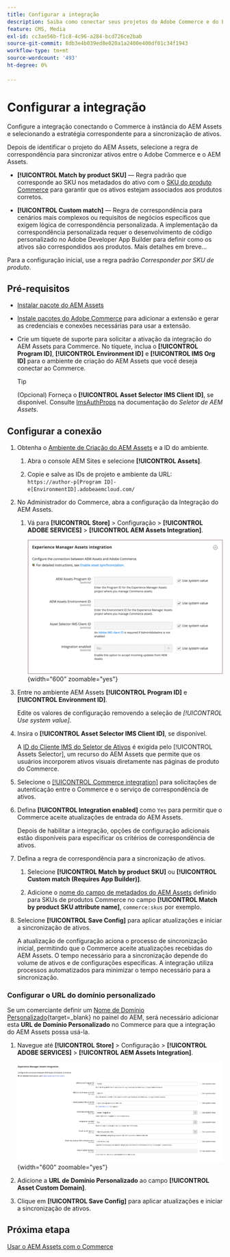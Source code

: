 ```yaml
---
title: Configurar a integração
description: Saiba como conectar seus projetos do Adobe Commerce e do Experience Manager Assets para habilitar a sincronização de ativos entre esses dois sistemas.
feature: CMS, Media
exl-id: cc3ae56b-f1c8-4c96-a284-bcd726ce2bab
source-git-commit: 8db3e4b039ed8e020a1a2400e400df01c34f1943
workflow-type: tm+mt
source-wordcount: '493'
ht-degree: 0%

---
```


# Configurar a integração

Configure a integração conectando o Commerce à instância do AEM Assets e selecionando a estratégia correspondente para a sincronização de ativos.

Depois de identificar o projeto do AEM Assets, selecione a regra de correspondência para sincronizar ativos entre o Adobe Commerce e o AEM Assets.

- **[!UICONTROL Match by product SKU]** — Regra padrão que corresponde ao SKU nos metadados do ativo com o [SKU do produto Commerce](https://experienceleague.adobe.com/en/docs/commerce-operations/implementation-playbook/glossary#sku) para garantir que os ativos estejam associados aos produtos corretos.

- **[!UICONTROL Custom match]** — Regra de correspondência para cenários mais complexos ou requisitos de negócios específicos que exigem lógica de correspondência personalizada. A implementação da correspondência personalizada requer o desenvolvimento de código personalizado no Adobe Developer App Builder para definir como os ativos são correspondidos aos produtos. Mais detalhes em breve...

Para a configuração inicial, use a regra padrão *Corresponder por SKU de produto*.

## Pré-requisitos

- [Instalar pacote do AEM Assets](aem-assets-configure-aem.md)

- [Instale pacotes do Adobe Commerce](aem-assets-configure-commerce.md) para adicionar a extensão e gerar as credenciais e conexões necessárias para usar a extensão.

- Crie um tíquete de suporte para solicitar a ativação da integração do AEM Assets para Commerce. No tíquete, inclua o **[!UICONTROL Program ID]**, **[!UICONTROL Environment ID]** e **[!UICONTROL IMS Org ID]** para o ambiente de criação do AEM Assets que você deseja conectar ao Commerce.

  >[!TIP]
  >
  > (Opcional) Forneça o **[!UICONTROL Asset Selector IMS Client ID]**, se disponível. Consulte [ImsAuthProps](https://experienceleague.adobe.com/en/docs/experience-manager-cloud-service/content/assets/manage/asset-selector/asset-selector-integration/integrate-asset-selector-adobe-app) na documentação do *Seletor de AEM Assets*.

## Configurar a conexão

1. Obtenha o [Ambiente de Criação do AEM Assets](https://experienceleague.adobe.com/en/docs/experience-manager-cloud-service/content/sites/authoring/quick-start) e a ID do ambiente.

   1. Abra o console AEM Sites e selecione **[!UICONTROL Assets]**.

   1. Copie e salve as IDs de projeto e ambiente da URL:<br>`https://author-p[Program ID]-e[EnvironmentID].adobeaemcloud.com/`
1. No Administrador do Commerce, abra a configuração da Integração do AEM Assets.

   1. Vá para **[!UICONTROL Store]** > Configuração > **[!UICONTROL ADOBE SERVICES]** > **[!UICONTROL AEM Assets Integration]**.

      ![A Integração do AEM Assets habilita a integração](assets/aem-assets-integration-enable-config.png){width="600" zoomable="yes"}

1. Entre no ambiente AEM Assets **[!UICONTROL Program ID]** e **[!UICONTROL Environment ID]**.

   Edite os valores de configuração removendo a seleção de *[!UICONTROL Use system value]*.

1. Insira o **[!UICONTROL Asset Selector IMS Client ID]**, se disponível.

   A [ID do Cliente IMS do Seletor de Ativos](https://experienceleague.adobe.com/en/docs/experience-manager-cloud-service/content/assets/manage/asset-selector/asset-selector-integration/integrate-asset-selector-adobe-app#ims-auth-props) é exigida pelo [!UICONTROL Assets Selector], um recurso do AEM Assets que permite que os usuários incorporem ativos visuais diretamente nas páginas de produto do Commerce.

1. Selecione o [[!UICONTROL Commerce integration]](aem-assets-configure-commerce.md#add-the-integration-to-the-commerce-environment) para solicitações de autenticação entre o Commerce e o serviço de correspondência de ativos.

1. Defina **[!UICONTROL Integration enabled]** como `Yes` para permitir que o Commerce aceite atualizações de entrada do AEM Assets.

   Depois de habilitar a integração, opções de configuração adicionais estão disponíveis para especificar os critérios de correspondência de ativos.

1. Defina a regra de correspondência para a sincronização de ativos.

   1. Selecione **[!UICONTROL Match by product SKU]** ou **[!UICONTROL Custom match (Requires App Builder)]**.

   1. Adicione o [nome do campo de metadados do AEM Assets](aem-assets-configure-aem.md#configure-metadata) definido para SKUs de produtos Commerce no campo **[!UICONTROL Match by product SKU attribute name]**, `commerce:skus` por exemplo.

1. Selecione **[!UICONTROL Save Config]** para aplicar atualizações e iniciar a sincronização de ativos.

   A atualização de configuração aciona o processo de sincronização inicial, permitindo que o Commerce aceite atualizações recebidas do AEM Assets. O tempo necessário para a sincronização depende do volume de ativos e de configurações específicas. A integração utiliza processos automatizados para minimizar o tempo necessário para a sincronização.

### Configurar o URL do domínio personalizado

Se um comerciante definir um [Nome de Domínio Personalizado](https://experienceleague.adobe.com/pt-br/docs/experience-manager-cloud-service/content/implementing/using-cloud-manager/custom-domain-names/add-custom-domain-name){target=_blank} no painel do AEM, será necessário adicionar esta **URL de Domínio Personalizado** no Commerce para que a integração do AEM Assets possa usá-la.

1. Navegue até **[!UICONTROL Store]** > Configuração > **[!UICONTROL ADOBE SERVICES]** > **[!UICONTROL AEM Assets Integration]**.

   ![A Integração do AEM Assets habilita a integração](assets/aem-assets-view.png){width="600" zoomable="yes"}

1. Adicione a **URL de Domínio Personalizado** ao campo **[!UICONTROL Asset Custom Domain]**.

1. Clique em **[!UICONTROL Save Config]** para aplicar atualizações e iniciar a sincronização de ativos.

## Próxima etapa

[Usar o AEM Assets com o Commerce](aem-assets-manage.md)
